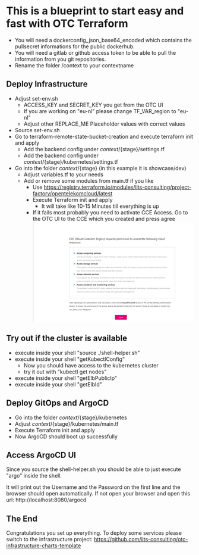 # This is a blueprint to start easy and fast with OTC Terraform

- You will need a dockerconfig_json_base64_encoded which contains the pullsecret informations for the public dockerhub.
- You will need a gitlab or github access token to be able to pull the information from you git repositories.
- Rename the folder /context to your contextname

## Deploy Infrastructure
- Adjust set-env.sh
    - ACCESS_KEY and SECRET_KEY you get from the OTC UI
    - If you are working on "eu-nl" please change TF_VAR_region to "eu-nl"
    - Adjust other REPLACE_ME Placeholder values with correct values
- Source set-env.sh
- Go to terraform-remote-state-bucket-creation and execute terraform init and apply
   - Add the backend config under ${context}/${stage}/settings.tf
   - Add the backend config under ${context}/${stage}/kubernetes/settings.tf
- Go into the folder ${context}/${stage} (in this example it is showcase/dev)
   - Adjust variables.tf to your needs
   - Add or remove some modules from main.tf if you like
      - Use https://registry.terraform.io/modules/iits-consulting/project-factory/opentelekomcloud/latest
      - Execute Terraform init and apply
        - It will take like 10-15 Minutes till everything is up
      - If it fails most probably you need to activate CCE Access. Go to the OTC UI to the CCE which you created and press agree
        ![cce-allow](./cce-allow-screenshot.png)


## Try out if the cluster is available
- execute inside your shell "source ./shell-helper.sh"
- execute inside your shell "getKubectlConfig"
  - Now you should have access to the kubernetes cluster
  - try it out with "kubectl get nodes"
- execute inside your shell "getElbPublicIp"
- execute inside your shell "getElbId"


## Deploy GitOps and ArgoCD
- Go into the folder ${context}/${stage}/kubernetes
- Adjust ${context}/${stage}/kubernetes/main.tf
- Execute Terraform init and apply
- Now ArgoCD should boot up successfully

## Access ArgoCD UI

Since you source the shell-helper.sh you should be able to just execute "argo" inside the shell.

It will print out the Username and the Password on the first line and the browser should open automatically.
If not open your browser and open this url: http://localhost:8080/argocd

## The End

Congratulations you set up everything. To deploy some services please switch to the infrastructure project:
https://github.com/iits-consulting/otc-infrastructure-charts-template